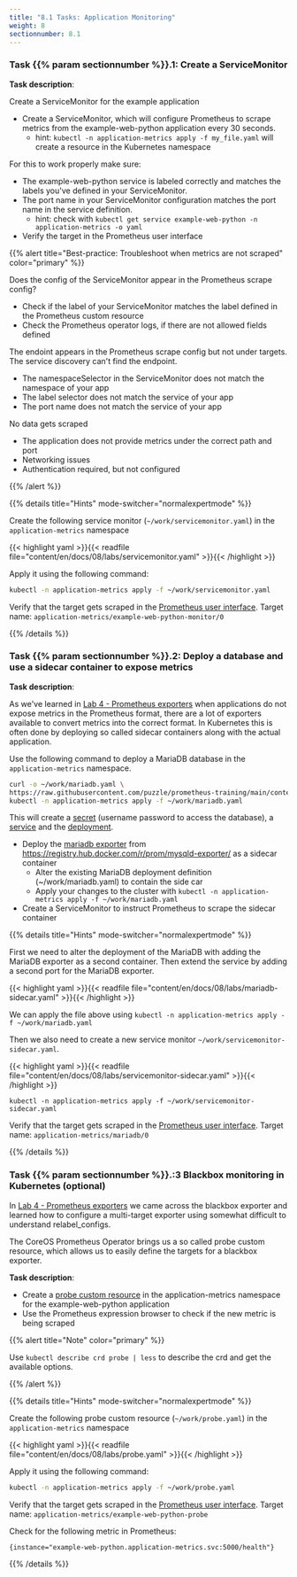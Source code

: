 ```yaml
---
title: "8.1 Tasks: Application Monitoring"
weight: 8
sectionnumber: 8.1
---
```


### Task {{% param sectionnumber %}}.1: Create a ServiceMonitor

**Task description**:

Create a ServiceMonitor  for the example application

* Create a ServiceMonitor, which will configure Prometheus to scrape metrics from the example-web-python application every 30 seconds.
  * hint: `kubectl -n application-metrics apply -f my_file.yaml` will create a resource in the Kubernetes namespace

For this to work properly make sure:

* The example-web-python service is labeled correctly and matches the labels you've defined in your ServiceMonitor.
* The port name in your ServiceMonitor configuration matches the port name in the service definition.
  * hint: check with `kubectl get service example-web-python -n application-metrics -o yaml`
* Verify the target in the Prometheus user interface

{{% alert title="Best-practice: Troubleshoot when metrics are not scraped" color="primary" %}}

Does the config of the ServiceMonitor appear in the Prometheus scrape config?

* Check if the label of your ServiceMonitor matches the label defined in the Prometheus custom resource
* Check the Prometheus operator logs, if there are not allowed fields defined

The endoint appears in the Prometheus scrape config but not under targets. The service discovery can't find the endpoint.

* The namespaceSelector in the ServiceMonitor does not match the namespace of your app
* The label selector does not match the service of your app
* The port name does not match the service of your app

No data gets scraped

* The application does not provide metrics under the correct path and port
* Networking issues
* Authentication required, but not configured

{{% /alert %}}

{{% details title="Hints" mode-switcher="normalexpertmode" %}}

Create the following service monitor (`~/work/servicemonitor.yaml`) in the `application-metrics` namespace

{{< highlight yaml >}}{{< readfile file="content/en/docs/08/labs/servicemonitor.yaml" >}}{{< /highlight >}}

Apply it using the following command:

```bash
kubectl -n application-metrics apply -f ~/work/servicemonitor.yaml
```

Verify that the target gets scraped in the [Prometheus user interface](http://LOCALHOST:19090/targets). Target name: `application-metrics/example-web-python-monitor/0`

{{% /details %}}

### Task {{% param sectionnumber %}}.2: Deploy a database and use a sidecar container to expose metrics

**Task description**:

As we've learned in [Lab 4 - Prometheus exporters](../../../04/) when applications do not expose metrics in the Prometheus format, there are a lot of exporters available to convert metrics into the correct format. In Kubernetes this is often done by deploying so called sidecar containers along with the actual application.

Use the following command to deploy a MariaDB database in the `application-metrics` namespace.

```bash
curl -o ~/work/mariadb.yaml \
https://raw.githubusercontent.com/puzzle/prometheus-training/main/content/en/docs/08/labs/mariadb.yaml
kubectl -n application-metrics apply -f ~/work/mariadb.yaml
```

This will create a [secret](https://kubernetes.io/docs/concepts/configuration/secret/) (username password to access the database), a [service](https://kubernetes.io/docs/concepts/services-networking/service/) and the [deployment](https://kubernetes.io/docs/concepts/workloads/controllers/deployment/).

* Deploy the [mariadb exporter](https://github.com/prometheus/mysqld_exporter) from <https://registry.hub.docker.com/r/prom/mysqld-exporter/> as a sidecar container
  * Alter the existing MariaDB deployment definition (~/work/mariadb.yaml) to contain the side car
  * Apply your changes to the cluster with `kubectl -n application-metrics apply -f ~/work/mariadb.yaml`
* Create a ServiceMonitor to instruct Prometheus to scrape the sidecar container

{{% details title="Hints" mode-switcher="normalexpertmode" %}}

First we need to alter the deployment of the MariaDB with adding the MariaDB exporter as a second container.
Then extend the service by adding a second port for the MariaDB exporter.

{{< highlight yaml >}}{{< readfile file="content/en/docs/08/labs/mariadb-sidecar.yaml" >}}{{< /highlight >}}

We can apply the file above using `kubectl -n application-metrics apply -f ~/work/mariadb.yaml`

Then we also need to create a new service monitor `~/work/servicemonitor-sidecar.yaml`.

{{< highlight yaml >}}{{< readfile file="content/en/docs/08/labs/servicemonitor-sidecar.yaml" >}}{{< /highlight >}}

`kubectl -n application-metrics apply -f ~/work/servicemonitor-sidecar.yaml`

Verify that the target gets scraped in the [Prometheus user interface](http://LOCALHOST:19090/targets). Target name: `application-metrics/mariadb/0`

{{% /details %}}

### Task {{% param sectionnumber %}}.:3 Blackbox monitoring in Kubernetes (optional)

In [Lab 4 - Prometheus exporters](../../../04/) we came across the blackbox exporter and learned how to configure a multi-target exporter using somewhat difficult to understand relabel_configs.

The CoreOS Prometheus Operator brings us a so called probe custom resource, which allows us to easily define the targets for a blackbox exporter.

**Task description**:

* Create a [probe custom resource](https://github.com/prometheus-operator/prometheus-operator/blob/master/Documentation/design.md#probe) in the application-metrics namespace for the example-web-python application
* Use the Prometheus expression browser to check if the new metric is being scraped

{{% alert title="Note" color="primary" %}}

Use `kubectl describe crd probe | less` to describe the crd and get the available options.

{{% /alert %}}

{{% details title="Hints" mode-switcher="normalexpertmode" %}}

Create the following probe custom resource (`~/work/probe.yaml`) in the `application-metrics` namespace

{{< highlight yaml >}}{{< readfile file="content/en/docs/08/labs/probe.yaml" >}}{{< /highlight >}}

Apply it using the following command:

```bash
kubectl -n application-metrics apply -f ~/work/probe.yaml
```

Verify that the target gets scraped in the [Prometheus user interface](http://LOCALHOST:19090/targets). Target name: `application-metrics/example-web-python-probe`

Check for the following metric in Prometheus:

```promql
{instance="example-web-python.application-metrics.svc:5000/health"}
```

{{% /details %}}

